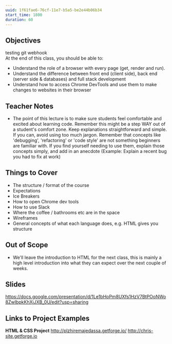 ```yaml
---
uuid: 1f61fae6-76cf-11e7-b5a5-be2e44b06b34
start_time: 1800
duration: 60
---
```


## Objectives
testing git webhook  
At the end of this class, you should be able to:
- Understand the role of a browser with every page (get, render and run).
- Understand the difference between front end (client side), back end (server side & databases) and full stack development
- Understand how to access Chrome DevTools and use them to make changes to websites in their browser

## Teacher Notes

- The point of this lecture is to make sure students feel comfortable and excited about learning code. Remember this might be a step WAY out of a student's comfort zone. Keep explanations straightforward and simple. If you can, avoid using too much jargon. Remember that concepts like 'debugging', 'refactoring' or 'code style' are not something beginners are familiar with. If you find yourself needing to use them, explain those concepts simply, and add in an anecdote (Example: Explain a recent bug you had to fix at work)

## Things to Cover
- The structure / format of the course
- Expectations
- Ice Breakers
- How to open Chrome dev tools
- How to use Slack
- Where the coffee / bathrooms etc are in the space
- Wireframes
- General concepts of what each language does, e.g. HTML gives you structure


## Out of Scope
- We'll leave the introduction to HTML for the next class, this is mainly a high level introduction into what they can expect over the next couple of weeks.

## Slides
https://docs.google.com/presentation/d/1Le1bHoPm8UXfs1HzV7BtPOoNWo8ZwIbpkKhXjJXB_0U/edit?usp=sharing

## Links to Project Examples

**HTML & CSS Project**
http://plzhiremajedassa.getforge.io/
http://chris-site.getforge.io
